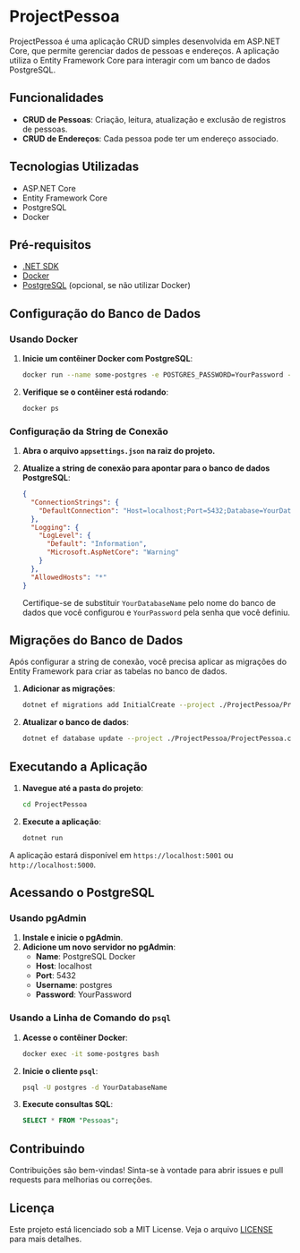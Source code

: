 ﻿# ProjectPessoa

ProjectPessoa é uma aplicação CRUD simples desenvolvida em ASP.NET Core, que permite gerenciar dados de pessoas e endereços. A aplicação utiliza o Entity Framework Core para interagir com um banco de dados PostgreSQL.

## Funcionalidades

- **CRUD de Pessoas**: Criação, leitura, atualização e exclusão de registros de pessoas.
- **CRUD de Endereços**: Cada pessoa pode ter um endereço associado.

## Tecnologias Utilizadas

- ASP.NET Core
- Entity Framework Core
- PostgreSQL
- Docker

## Pré-requisitos

- [.NET SDK](https://dotnet.microsoft.com/download)
- [Docker](https://www.docker.com/products/docker-desktop)
- [PostgreSQL](https://www.postgresql.org/download/) (opcional, se não utilizar Docker)

## Configuração do Banco de Dados

### Usando Docker

1. **Inicie um contêiner Docker com PostgreSQL**:

    ```bash
    docker run --name some-postgres -e POSTGRES_PASSWORD=YourPassword -e POSTGRES_DB=YourDatabaseName -p 5432:5432 -d postgres
    ```

2. **Verifique se o contêiner está rodando**:

    ```bash
    docker ps
    ```

### Configuração da String de Conexão

1. **Abra o arquivo `appsettings.json` na raiz do projeto.**
2. **Atualize a string de conexão para apontar para o banco de dados PostgreSQL**:

    ```json
    {
      "ConnectionStrings": {
        "DefaultConnection": "Host=localhost;Port=5432;Database=YourDatabaseName;Username=postgres;Password=YourPassword"
      },
      "Logging": {
        "LogLevel": {
          "Default": "Information",
          "Microsoft.AspNetCore": "Warning"
        }
      },
      "AllowedHosts": "*"
    }
    ```

    Certifique-se de substituir `YourDatabaseName` pelo nome do banco de dados que você configurou e `YourPassword` pela senha que você definiu.

## Migrações do Banco de Dados

Após configurar a string de conexão, você precisa aplicar as migrações do Entity Framework para criar as tabelas no banco de dados.

1. **Adicionar as migrações**:

    ```bash
    dotnet ef migrations add InitialCreate --project ./ProjectPessoa/ProjectPessoa.csproj
    ```

2. **Atualizar o banco de dados**:

    ```bash
    dotnet ef database update --project ./ProjectPessoa/ProjectPessoa.csproj
    ```

## Executando a Aplicação

1. **Navegue até a pasta do projeto**:

    ```bash
    cd ProjectPessoa
    ```

2. **Execute a aplicação**:

    ```bash
    dotnet run
    ```

A aplicação estará disponível em `https://localhost:5001` ou `http://localhost:5000`.

## Acessando o PostgreSQL

### Usando pgAdmin

1. **Instale e inicie o pgAdmin**.
2. **Adicione um novo servidor no pgAdmin**:
    - **Name**: PostgreSQL Docker
    - **Host**: localhost
    - **Port**: 5432
    - **Username**: postgres
    - **Password**: YourPassword

### Usando a Linha de Comando do `psql`

1. **Acesse o contêiner Docker**:

    ```bash
    docker exec -it some-postgres bash
    ```

2. **Inicie o cliente `psql`**:

    ```bash
    psql -U postgres -d YourDatabaseName
    ```

3. **Execute consultas SQL**:

    ```sql
    SELECT * FROM "Pessoas";
    ```

## Contribuindo

Contribuições são bem-vindas! Sinta-se à vontade para abrir issues e pull requests para melhorias ou correções.

## Licença

Este projeto está licenciado sob a MIT License. Veja o arquivo [LICENSE](LICENSE) para mais detalhes.
